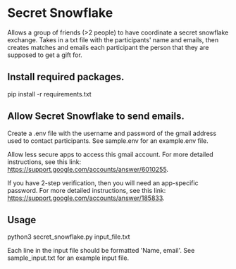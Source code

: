 # Secret Snowflake

Allows a group of friends (>2 people) to have coordinate a secret snowflake exchange. Takes in a txt file with the participants' name and emails, then creates matches and emails each participant the person that they are supposed to get a gift for.

## Install required packages.
pip install -r requirements.txt

## Allow Secret Snowflake to send emails.
Create a .env file with the username and password of the gmail address used to contact participants. See sample.env for an example.env file.

Allow less secure apps to access this gmail account. For more detailed instructions, see this link: https://support.google.com/accounts/answer/6010255.

If you have 2-step verification, then you will need an app-specific password. For more detailed instructions, see this link: https://support.google.com/accounts/answer/185833.

## Usage
python3 secret_snowflake.py input_file.txt

Each line in the input file should be formatted 'Name, email'. See sample_input.txt for an example input file.